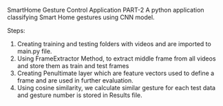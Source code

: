 SmartHome Gesture Control Application PART-2
A python application classifying Smart Home gestures using CNN model.


Steps:

1. Creating training and testing folders with videos and are imported to main.py file.
2. Using FrameExtractor Method, to extract middle frame from all videos and store them as train and test frames
3. Creating Penultimate layer which are feature vectors used to define a frame and are used in further evaluation.
4. Using cosine similarity, we calculate similar gesture for each test data and gesture number is stored in Results file.

